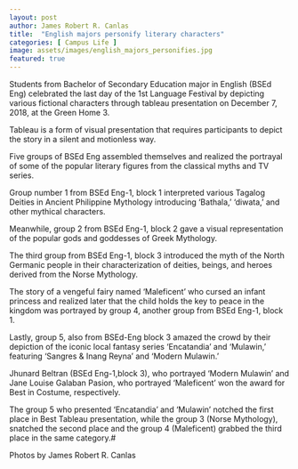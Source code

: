 ```yaml
---
layout: post
author: James Robert R. Canlas
title:  "English majors personify literary characters"
categories: [ Campus Life ]
image: assets/images/english_majors_personifies.jpg
featured: true
---
```

Students from Bachelor of Secondary Education major in English (BSEd Eng) celebrated the last day of the 1st Language Festival by depicting various fictional characters through tableau presentation on December 7, 2018, at the Green Home 3.

Tableau is a form of visual presentation that requires participants to depict the story in a silent and motionless way.

Five groups of BSEd Eng assembled themselves and realized the portrayal of some of the popular literary figures from the classical myths and TV series.

Group number 1 from BSEd Eng-1, block 1 interpreted various Tagalog Deities in Ancient Philippine Mythology introducing ‘Bathala,’ ‘diwata,’ and other mythical characters.

Meanwhile, group 2 from BSEd Eng-1, block 2 gave a visual representation of the popular gods and goddesses of Greek Mythology.

The third group from BSEd Eng-1, block 3 introduced the myth of the North Germanic people in their characterization of deities, beings, and heroes derived from the Norse Mythology.

The story of a vengeful fairy named ‘Maleficent’ who cursed an infant princess and realized later that the child holds the key to peace in the kingdom was portrayed by group 4, another group from BSEd Eng-1, block 1.

Lastly, group 5, also from BSEd-Eng block 3 amazed the crowd by their depiction of the iconic local fantasy series ‘Encatandia’ and ‘Mulawin,’ featuring ‘Sangres & Inang Reyna’ and ‘Modern Mulawin.’

Jhunard Beltran (BSEd Eng-1,block 3), who portrayed ‘Modern Mulawin’ and Jane Louise Galaban Pasion, who portrayed ‘Maleficent’ won the award for Best in Costume, respectively.

The group 5 who presented ‘Encatandia’ and ‘Mulawin’ notched the first place in Best Tableau presentation, while the group 3 (Norse Mythology), snatched the second place and the group 4 (Maleficent) grabbed the third place in the same category.#

Photos by James Robert R. Canlas